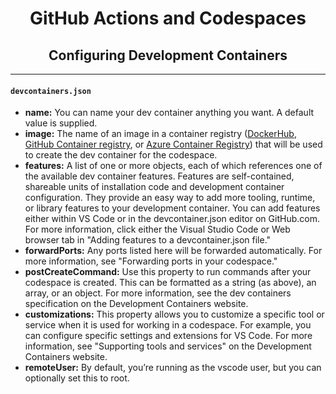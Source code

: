 # <center> GitHub Actions and Codespaces </center>
## <center> Configuring Development Containers </center>
---

#### `devcontainers.json`
- __name:__ You can name your dev container anything you want. A default value is supplied.
- __image:__ The name of an image in a container registry ([DockerHub](https://hub.docker.com/), [GitHub Container registry](https://docs.github.com/en/packages/learn-github-packages/introduction-to-github-packages), or [Azure Container Registry](https://azure.microsoft.com/services/container-registry/)) that will be used to create the dev container for the codespace.
- __features:__ A list of one or more objects, each of which references one of the available dev container features. Features are self-contained, shareable units of installation code and development container configuration. They provide an easy way to add more tooling, runtime, or library features to your development container. You can add features either within VS Code or in the devcontainer.json editor on GitHub.com. For more information, click either the Visual Studio Code or Web browser tab in "Adding features to a devcontainer.json file."
- __forwardPorts:__ Any ports listed here will be forwarded automatically. For more information, see "Forwarding ports in your codespace."
- __postCreateCommand:__ Use this property to run commands after your codespace is created. This can be formatted as a string (as above), an array, or an object. For more information, see the dev containers specification on the Development Containers website.
- __customizations:__ This property allows you to customize a specific tool or service when it is used for working in a codespace. For example, you can configure specific settings and extensions for VS Code. For more information, see "Supporting tools and services" on the Development Containers website.
- __remoteUser:__ By default, you’re running as the vscode user, but you can optionally set this to root.


